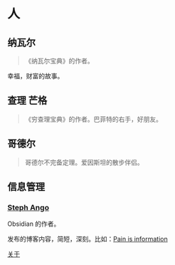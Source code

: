 # 人
## 纳瓦尔
> 《纳瓦尔宝典》的作者。

幸福，财富的故事。

## 查理 芒格
> 《穷查理宝典》的作者。巴菲特的右手，好朋友。

## 哥德尔
> 哥德尔不完备定理。爱因斯坦的散步伴侣。

## 信息管理
### [Steph Ango](https://stephango.com)
Obsidian 的作者。

发布的博客内容，简短，深刻。比如：[Pain is information](https://stephango.com/pain)

[关于](https://stephango.com/about)